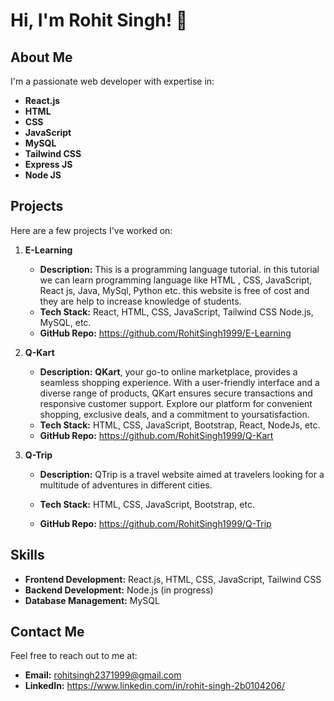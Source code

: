 # Hi, I'm Rohit Singh! 👋

## About Me

I'm a passionate web developer with expertise in:
- **React.js**  
- **HTML**
- **CSS**
- **JavaScript**
- **MySQL**
- **Tailwind CSS**
- **Express JS**
- **Node JS**


## Projects

Here are a few projects I've worked on:

1. **E-Learning**
   - **Description:** This is a programming language tutorial. in this tutorial we can learn programming language like HTML , CSS, JavaScript, React js, Java, MySql, Python etc. this 
                      website is free of cost and they are help to increase knowledge of students.
   - **Tech Stack:** React, HTML, CSS, JavaScript, Tailwind CSS Node.js, MySQL, etc.
   - **GitHub Repo:** https://github.com/RohitSingh1999/E-Learning

2. **Q-Kart**
   - **Description:** **QKart**, your go-to online marketplace, provides a seamless shopping experience. With a user-friendly interface and a diverse range of products, QKart ensures 
                                 secure transactions and responsive customer support. Explore our platform for convenient shopping, exclusive deals, and a commitment to yoursatisfaction. 
   - **Tech Stack:** HTML, CSS, JavaScript, Bootstrap, React, NodeJs, etc.
   - **GitHub Repo:** https://github.com/RohitSingh1999/Q-Kart

3. **Q-Trip**
   - **Description:** QTrip is a travel website aimed at travelers looking for a multitude of adventures in different cities. 




   - **Tech Stack:** HTML, CSS, JavaScript, Bootstrap,  etc.
   - **GitHub Repo:** https://github.com/RohitSingh1999/Q-Trip

## Skills

- **Frontend Development:** React.js, HTML, CSS, JavaScript, Tailwind CSS
- **Backend Development:** Node.js (in progress)
- **Database Management:** MySQL

## Contact Me

Feel free to reach out to me at:
- **Email:** rohitsingh2371999@gmail.com
- **LinkedIn:** https://www.linkedin.com/in/rohit-singh-2b0104206/

